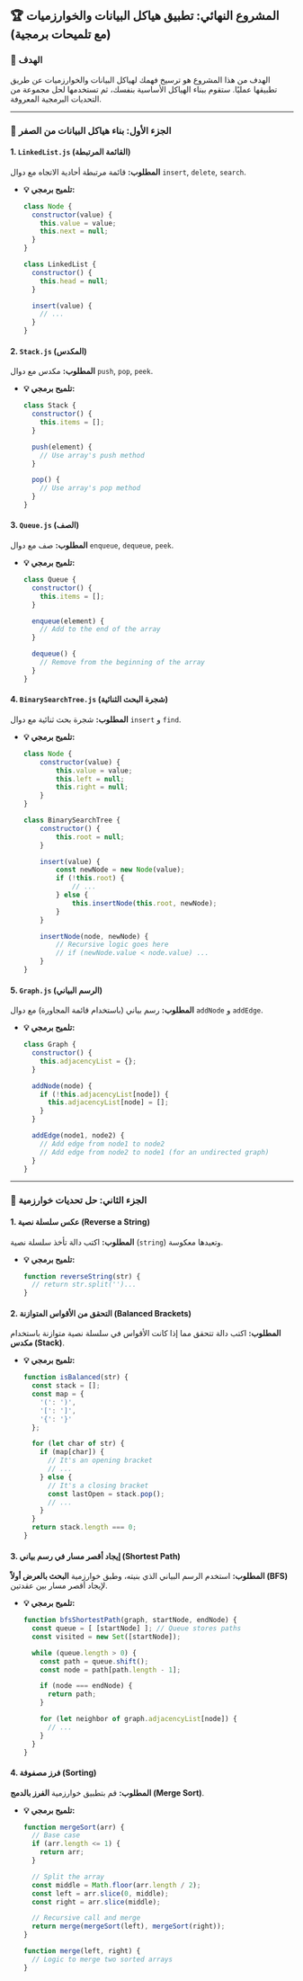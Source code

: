 ## 🏆 المشروع النهائي: تطبيق هياكل البيانات والخوارزميات (مع تلميحات برمجية)

### 🎯 الهدف
الهدف من هذا المشروع هو ترسيخ فهمك لهياكل البيانات والخوارزميات عن طريق تطبيقها عمليًا. ستقوم ببناء الهياكل الأساسية بنفسك، ثم تستخدمها لحل مجموعة من التحديات البرمجية المعروفة.

---
### 📝 الجزء الأول: بناء هياكل البيانات من الصفر

#### 1. `LinkedList.js` (القائمة المرتبطة)
**المطلوب:** قائمة مرتبطة أحادية الاتجاه مع دوال `insert`, `delete`, `search`.
* **💡 تلميح برمجي:**
    ```javascript
    class Node {
      constructor(value) {
        this.value = value;
        this.next = null;
      }
    }

    class LinkedList {
      constructor() {
        this.head = null;
      }

      insert(value) {
        // ...
      }
    }
    ```

#### 2. `Stack.js` (المكدس)
**المطلوب:** مكدس مع دوال `push`, `pop`, `peek`.
* **💡 تلميح برمجي:**
    ```javascript
    class Stack {
      constructor() {
        this.items = [];
      }

      push(element) {
        // Use array's push method
      }

      pop() {
        // Use array's pop method
      }
    }
    ```

#### 3. `Queue.js` (الصف)
**المطلوب:** صف مع دوال `enqueue`, `dequeue`, `peek`.
* **💡 تلميح برمجي:**
    ```javascript
    class Queue {
      constructor() {
        this.items = [];
      }

      enqueue(element) {
        // Add to the end of the array
      }

      dequeue() {
        // Remove from the beginning of the array
      }
    }
    ```

#### 4. `BinarySearchTree.js` (شجرة البحث الثنائية)
**المطلوب:** شجرة بحث ثنائية مع دوال `insert` و `find`.
* **💡 تلميح برمجي:**
    ```javascript
    class Node {
        constructor(value) {
            this.value = value;
            this.left = null;
            this.right = null;
        }
    }

    class BinarySearchTree {
        constructor() {
            this.root = null;
        }

        insert(value) {
            const newNode = new Node(value);
            if (!this.root) {
                // ...
            } else {
                this.insertNode(this.root, newNode);
            }
        }

        insertNode(node, newNode) {
            // Recursive logic goes here
            // if (newNode.value < node.value) ...
        }
    }
    ```

#### 5. `Graph.js` (الرسم البياني)
**المطلوب:** رسم بياني (باستخدام قائمة المجاورة) مع دوال `addNode` و `addEdge`.
* **💡 تلميح برمجي:**
    ```javascript
    class Graph {
      constructor() {
        this.adjacencyList = {};
      }

      addNode(node) {
        if (!this.adjacencyList[node]) {
          this.adjacencyList[node] = [];
        }
      }

      addEdge(node1, node2) {
        // Add edge from node1 to node2
        // Add edge from node2 to node1 (for an undirected graph)
      }
    }
    ```
---
### 📝 الجزء الثاني: حل تحديات خوارزمية

#### 1. عكس سلسلة نصية (Reverse a String)
**المطلوب:** اكتب دالة تأخذ سلسلة نصية (`string`) وتعيدها معكوسة.
* **💡 تلميح برمجي:**
    ```javascript
    function reverseString(str) {
      // return str.split('')...
    }
    ```

#### 2. التحقق من الأقواس المتوازنة (Balanced Brackets)
**المطلوب:** اكتب دالة تتحقق مما إذا كانت الأقواس في سلسلة نصية متوازنة باستخدام **مكدس (Stack)**.
* **💡 تلميح برمجي:**
    ```javascript
    function isBalanced(str) {
      const stack = [];
      const map = {
        '(': ')',
        '[': ']',
        '{': '}'
      };

      for (let char of str) {
        if (map[char]) {
          // It's an opening bracket
          // ...
        } else {
          // It's a closing bracket
          const lastOpen = stack.pop();
          // ...
        }
      }
      return stack.length === 0;
    }
    ```

#### 3. إيجاد أقصر مسار في رسم بياني (Shortest Path)
**المطلوب:** استخدم الرسم البياني الذي بنيته، وطبق خوارزمية **البحث بالعرض أولاً (BFS)** لإيجاد أقصر مسار بين عقدتين.
* **💡 تلميح برمجي:**
    ```javascript
    function bfsShortestPath(graph, startNode, endNode) {
      const queue = [ [startNode] ]; // Queue stores paths
      const visited = new Set([startNode]);

      while (queue.length > 0) {
        const path = queue.shift();
        const node = path[path.length - 1];

        if (node === endNode) {
          return path;
        }

        for (let neighbor of graph.adjacencyList[node]) {
          // ...
        }
      }
    }
    ```

#### 4. فرز مصفوفة (Sorting)
**المطلوب:** قم بتطبيق خوارزمية **الفرز بالدمج (Merge Sort)**.
* **💡 تلميح برمجي:**
    ```javascript
    function mergeSort(arr) {
      // Base case
      if (arr.length <= 1) {
        return arr;
      }

      // Split the array
      const middle = Math.floor(arr.length / 2);
      const left = arr.slice(0, middle);
      const right = arr.slice(middle);

      // Recursive call and merge
      return merge(mergeSort(left), mergeSort(right));
    }

    function merge(left, right) {
      // Logic to merge two sorted arrays
    }
    ```